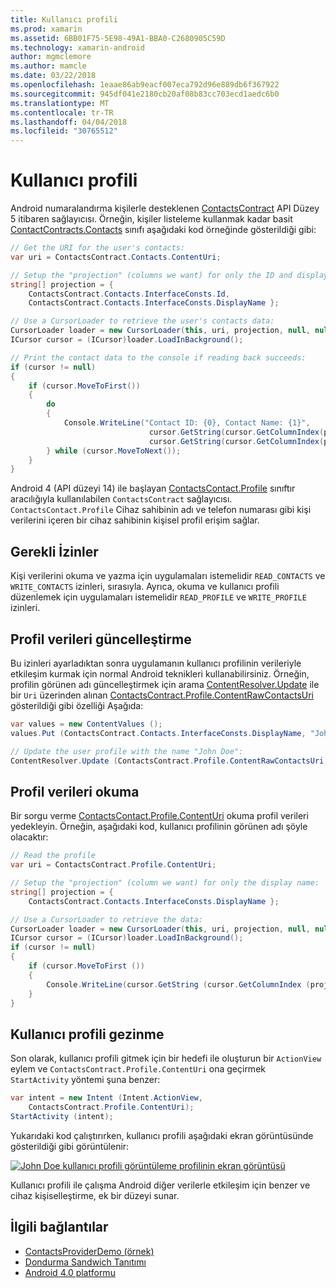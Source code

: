 ```yaml
---
title: Kullanıcı profili
ms.prod: xamarin
ms.assetid: 6BB01F75-5E98-49A1-BBA0-C2680905C59D
ms.technology: xamarin-android
author: mgmclemore
ms.author: mamcle
ms.date: 03/22/2018
ms.openlocfilehash: 1eaae86ab9eacf007eca792d96e889db6f367922
ms.sourcegitcommit: 945df041e2180cb20af08b83cc703ecd1aedc6b0
ms.translationtype: MT
ms.contentlocale: tr-TR
ms.lasthandoff: 04/04/2018
ms.locfileid: "30765512"
---
```

# <a name="user-profile"></a>Kullanıcı profili

Android numaralandırma kişilerle desteklenen [ContactsContract](https://developer.xamarin.com/api/type/Android.Provider.ContactsContract/) API Düzey 5 itibaren sağlayıcısı. Örneğin, kişiler listeleme kullanmak kadar basit [ContactContracts.Contacts](https://developer.xamarin.com/api/type/Android.Provider.ContactsContract+Contacts/) sınıfı aşağıdaki kod örneğinde gösterildiği gibi:

```csharp
// Get the URI for the user's contacts:
var uri = ContactsContract.Contacts.ContentUri;

// Setup the "projection" (columns we want) for only the ID and display name:
string[] projection = {
    ContactsContract.Contacts.InterfaceConsts.Id, 
    ContactsContract.Contacts.InterfaceConsts.DisplayName };

// Use a CursorLoader to retrieve the user's contacts data:
CursorLoader loader = new CursorLoader(this, uri, projection, null, null, null);
ICursor cursor = (ICursor)loader.LoadInBackground();

// Print the contact data to the console if reading back succeeds:
if (cursor != null)
{
    if (cursor.MoveToFirst())
    {
        do
        {
            Console.WriteLine("Contact ID: {0}, Contact Name: {1}",
                               cursor.GetString(cursor.GetColumnIndex(projection[0])),
                               cursor.GetString(cursor.GetColumnIndex(projection[1])));
        } while (cursor.MoveToNext());
    }
}
```

Android 4 (API düzeyi 14) ile başlayan [ContactsContact.Profile](https://developer.xamarin.com/api/type/Android.Provider.ContactsContract+Profile/) sınıftır aracılığıyla kullanılabilen `ContactsContract` sağlayıcısı. `ContactsContact.Profile` Cihaz sahibinin adı ve telefon numarası gibi kişi verilerini içeren bir cihaz sahibinin kişisel profil erişim sağlar.


## <a name="required-permissions"></a>Gerekli İzinler

Kişi verilerini okuma ve yazma için uygulamaları istemelidir `READ_CONTACTS` ve `WRITE_CONTACTS` izinleri, sırasıyla.
Ayrıca, okuma ve kullanıcı profili düzenlemek için uygulamaları istemelidir `READ_PROFILE` ve `WRITE_PROFILE` izinleri.


## <a name="updating-profile-data"></a>Profil verileri güncelleştirme

Bu izinleri ayarladıktan sonra uygulamanın kullanıcı profilinin verileriyle etkileşim kurmak için normal Android teknikleri kullanabilirsiniz. Örneğin, profilin görünen adı güncelleştirmek için arama [ContentResolver.Update](https://developer.xamarin.com/api/member/Android.Content.ContentResolver.Update) ile bir `Uri` üzerinden alınan [ContactsContract.Profile.ContentRawContactsUri](https://developer.xamarin.com/api/property/Android.Provider.ContactsContract+Profile.ContentRawContactsUri/) gösterildiği gibi özelliği Aşağıda:

```csharp
var values = new ContentValues ();
values.Put (ContactsContract.Contacts.InterfaceConsts.DisplayName, "John Doe");

// Update the user profile with the name "John Doe":
ContentResolver.Update (ContactsContract.Profile.ContentRawContactsUri, values, null, null);
```

## <a name="reading-profile-data"></a>Profil verileri okuma

Bir sorgu verme [ContactsContact.Profile.ContentUri](https://developer.xamarin.com/api/property/Android.Provider.ContactsContract+Profile.ContentUri/) okuma profil verileri yedekleyin. Örneğin, aşağıdaki kod, kullanıcı profilinin görünen adı şöyle olacaktır:

```csharp
// Read the profile
var uri = ContactsContract.Profile.ContentUri;

// Setup the "projection" (column we want) for only the display name:
string[] projection = {
    ContactsContract.Contacts.InterfaceConsts.DisplayName };

// Use a CursorLoader to retrieve the data:
CursorLoader loader = new CursorLoader(this, uri, projection, null, null, null);
ICursor cursor = (ICursor)loader.LoadInBackground();
if (cursor != null)
{
    if (cursor.MoveToFirst ())
    {
        Console.WriteLine(cursor.GetString (cursor.GetColumnIndex (projection [0])));
    }
}
```

## <a name="navigating-to-the-user-profile"></a>Kullanıcı profili gezinme

Son olarak, kullanıcı profili gitmek için bir hedefi ile oluşturun bir `ActionView` eylem ve `ContactsContract.Profile.ContentUri` ona geçirmek `StartActivity` yöntemi şuna benzer:

```csharp
var intent = new Intent (Intent.ActionView,
    ContactsContract.Profile.ContentUri);           
StartActivity (intent);
```

Yukarıdaki kod çalıştırırken, kullanıcı profili aşağıdaki ekran görüntüsünde gösterildiği gibi görüntülenir:

[![John Doe kullanıcı profili görüntüleme profilinin ekran görüntüsü](user-profile-images/01-profile-screen-sml.png)](user-profile-images/01-profile-screen.png#lightbox)

Kullanıcı profili ile çalışma Android diğer verilerle etkileşim için benzer ve cihaz kişiselleştirme, ek bir düzeyi sunar.



## <a name="related-links"></a>İlgili bağlantılar

- [ContactsProviderDemo (örnek)](https://developer.xamarin.com/samples/monodroid/ContactsProviderDemo/)
- [Dondurma Sandwich Tanıtımı](http://www.android.com/about/ice-cream-sandwich/)
- [Android 4.0 platformu](http://developer.android.com/sdk/android-4.0.html)
